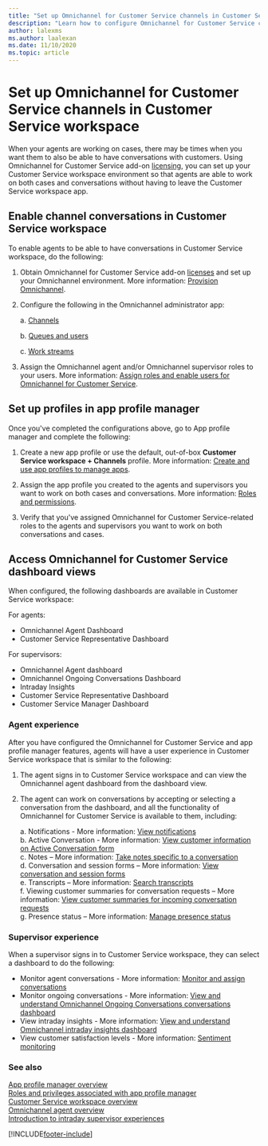 ```yaml
---
title: "Set up Omnichannel for Customer Service channels in Customer Service workspace | MicrosoftDocs"
description: "Learn how to configure Omnichannel for Customer Service channels in Customer Service workspace"
author: lalexms
ms.author: laalexan
ms.date: 11/10/2020
ms.topic: article
---
```


# Set up Omnichannel for Customer Service channels in Customer Service workspace

When your agents are working on cases, there may be times when you want them to also be able to have conversations with customers. Using Omnichannel for Customer Service add-on [licensing](https://dynamics.microsoft.com/customer-service/overview/#pricing), you can set up your Customer Service workspace environment so that agents are able to work on both cases and conversations without having to leave the Customer Service workspace app.

## Enable channel conversations in Customer Service workspace 

To enable agents to be able to have conversations in Customer Service workspace, do the following: 

1. Obtain Omnichannel for Customer Service add-on [licenses](https://dynamics.microsoft.com/pricing/customer-service/#plans) and set up your Omnichannel environment. More information: [Provision Omnichannel](../customer-service/implement/omnichannel-provision-license.md). 

2. Configure the following in the Omnichannel administrator app: 

    a. [Channels](../customer-service/use/channels.md)
    
    b. [Queues and users](../customer-service/administer/queues-omnichannel.md)
    
    c. [Work streams](../customer-service/administer/create-workstreams.md)
    
3. Assign the Omnichannel agent and/or Omnichannel supervisor roles to your users. More information: [Assign roles and enable users for Omnichannel for Customer Service](../customer-service/implement/add-users-assign-roles.md).

## Set up profiles in app profile manager

Once you've completed the configurations above, go to App profile manager and complete the following:

1.	Create a new app profile or use the default, out-of-box **Customer Service workspace + Channels** profile. More information: [Create and use app profiles to manage apps](../customer-service/administer/app-profile-manager.md).

2.	Assign the app profile you created to the agents and supervisors you want to work on both cases and conversations. More information: [Roles and permissions](../customer-service/administer/security-roles.md).

3.	Verify that you've assigned Omnichannel for Customer Service-related roles to the agents and supervisors you want to work on both conversations and cases.

## Access Omnichannel for Customer Service dashboard views 

When configured, the following dashboards are available in Customer Service workspace:

For agents:
- Omnichannel Agent Dashboard
- Customer Service Representative Dashboard

For supervisors:
- Omnichannel Agent dashboard
- Omnichannel Ongoing Conversations Dashboard
- Intraday Insights
- Customer Service Representative Dashboard
- Customer Service Manager Dashboard


### Agent experience

After you have configured the Omnichannel for Customer Service and app profile manager features, agents will have a user experience in Customer Service workspace that is similar to the following:

1.	The agent signs in to Customer Service workspace and can view the Omnichannel agent dashboard from the dashboard view.

2.	The agent can work on conversations by accepting or selecting a conversation from the dashboard, and all the functionality of Omnichannel for Customer Service is available to them, including:

    a.	Notifications - More information: [View notifications](../customer-service/use/oc-notifications.md) <br>
    b.	Active Conversation - More information: [View customer information on Active Conversation form](../customer-service/use/oc-customer-summary.md) <br>
    c.	Notes – More information: [Take notes specific to a conversation](../customer-service/use/oc-take-notes.md) <br>
    d.	Conversation and session forms – More information: [View conversation and session forms](../customer-service/use/oc-view-activity-types.md) <br>
    e.	Transcripts – More information: [Search transcripts](../customer-service/use/oc-search-transcipts.md) <br>
    f.	Viewing customer summaries for conversation requests – More information: [View customer summaries for incoming conversation requests](../customer-service/use/oc-view-customer-summary-incoming-conversation-request.md) <br>
    g.	Presence status – More information: [Manage presence status](../customer-service/use/oc-manage-presence-status.md)

### Supervisor experience

When a supervisor signs in to Customer Service workspace, they can select a dashboard to do the following:

- Monitor agent conversations - More information: [Monitor and assign conversations](../customer-service/use/monitor-conversations.md)
- Monitor ongoing conversations - More information: [View and understand Omnichannel Ongoing Conversations conversations dashboard](../customer-service/use/ongoing-conversations-dashboard.md)
- View intraday insights - More information: [View and understand Omnichannel intraday insights dashboard](../customer-service/implement/intraday-insights-dashboard.md)
- View customer satisfaction levels - More information: [Sentiment monitoring](../customer-service/use/supervisor-sentiment-monitoring.md)

### See also

[App profile manager overview](../customer-service/administer/overview.md)  
[Roles and privileges associated with app profile manager](../customer-service/administer/security-roles.md)  
[Customer Service workspace overview](../customer-service/administer/overview.md)  
[Omnichannel agent overview](../customer-service/administer/overview.md)  
[Introduction to intraday supervisor experiences](../customer-service/implement/intro-intraday-insights-dashboard.md)  


[!INCLUDE[footer-include](../includes/footer-banner.md)]
